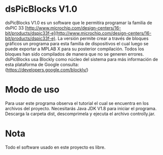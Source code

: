 # dsPicBlocks V1.0

dsPicBlocks V1.0 es un software que le permitira programar la familia de dsPIC 33 [http://www.microchip.com/design-centers/16-bit/products/dspic33f-e](http://www.microchip.com/design-centers/16-bit/products/dspic33f-e). La versión permite crear a través de bloques gráficos un programa para esta familia de dispositivos el cual luego se puede exportar a MPLAB X para su posterior compilación. Todos los bloques han sido compilados de manera que no se generen errores. dsPicBlocks usa Blockly como núcleo del sistema para más información de esta plataforma de Google consulta: (https://developers.google.com/blockly/)

# Modo de uso

Para usar este programa observa el tutorial el cual se encuentra en los archivos del proyecto. Necesitarás Java JDK V1.8 para iniciar el programa. Descarga la carpeta dist, descomprimela y ejecuta el archivo controlly.jar. 

# Nota
Todo el software usado en este proyecto es libre.
